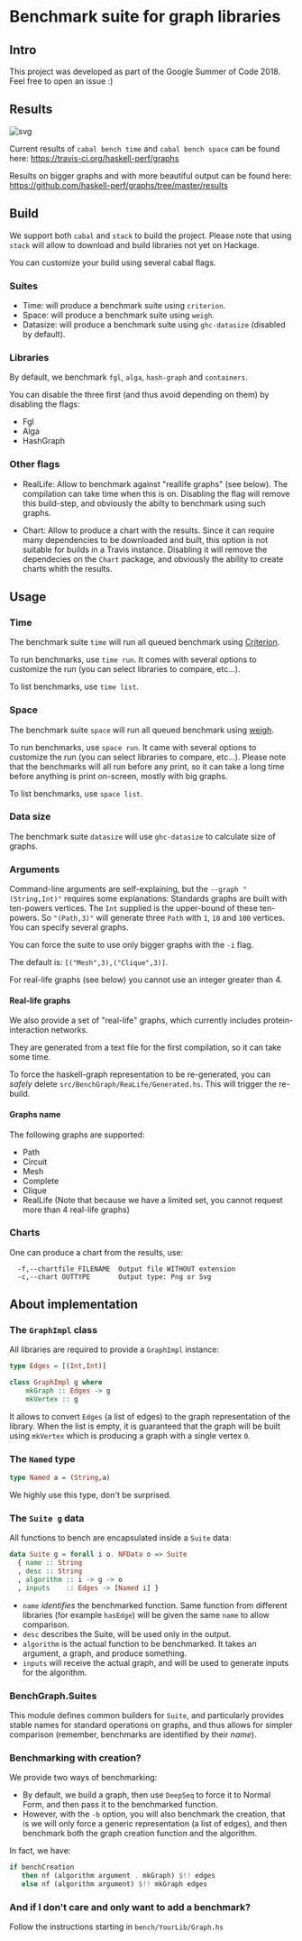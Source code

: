 # Benchmark suite for graph libraries

## Intro
This project was developed as part of the Google Summer of Code 2018.
Feel free to open an issue :)

## Results

![svg](https://raw.githubusercontent.com/haskell-perf/graphs/master/results/TIME.svg?sanitize=true)

Current results of `cabal bench time` and `cabal bench space` can be found here: <https://travis-ci.org/haskell-perf/graphs>

Results on bigger graphs and with more beautiful output can be found here: <https://github.com/haskell-perf/graphs/tree/master/results>

## Build

We support both `cabal` and `stack` to build the project. Please note that using `stack` will allow to download and build libraries not yet on Hackage.

You can customize your build using several cabal flags.

### Suites

* Time: will produce a benchmark suite using `criterion`.
* Space: will produce a benchmark suite using `weigh`.
* Datasize: will produce a benchmark suite using `ghc-datasize` (disabled by default).

### Libraries

By default, we benchmark `fgl`, `alga`, `hash-graph` and `containers`.

You can disable the three first (and thus avoid depending on them) by disabling the flags:

* Fgl
* Alga
* HashGraph

### Other flags

* RealLife: Allow to benchmark against "reallife graphs" (see below). The compilation can take time when this is on. Disabling the flag will remove this build-step, and obviously the abilty to benchmark using such graphs.

* Chart: Allow to produce a chart with the results. Since it can require many dependencies to be downloaded and built, this option is not suitable for builds in a Travis instance. Disabling it will remove the dependecies on the `Chart` package, and obviously the ability to create charts whith the results.

## Usage

### Time
The benchmark suite `time` will run all queued benchmark using [Criterion](https://hackage.haskell.org/package/criterion).

To run benchmarks, use `time run`. It comes with several options to customize the run (you can select libraries to compare, etc...).

To list benchmarks, use `time list`.

### Space

The benchmark suite `space` will run all queued benchmark using [weigh](https://hackage.haskell.org/package/weigh).

To run benchmarks, use `space run`. It came with several options to customize the run (you can select libraries to compare, etc...).
Please note that the benchmarks will all run before any print, so it can take a long time before anything is print on-screen, mostly with big graphs.

To list benchmarks, use `space list`.

### Data size
The benchmark suite `datasize` will use `ghc-datasize` to calculate size of graphs.

### Arguments

Command-line arguments are self-explaining, but the `--graph "(String,Int)"` requires some explanations:
Standards graphs are built with ten-powers vertices. The `Int` supplied is the upper-bound of these ten-powers. So `"(Path,3)"` will generate three `Path` with `1`, `10` and `100` vertices. You can specify several graphs.

You can force the suite to use only bigger graphs with the `-i` flag.

The default is: `[("Mesh",3),("Clique",3)]`.

For real-life graphs (see below) you cannot use an integer greater than 4.

#### Real-life graphs

We also provide a set of "real-life" graphs, which currently includes protein-interaction networks.

They are generated from a text file for the first compilation, so it can take some time.

To force the haskell-graph representation to be re-generated, you can _safely_ delete `src/BenchGraph/ReaLife/Generated.hs`. This will trigger the re-build.

#### Graphs name

The following graphs are supported:

* Path
* Circuit
* Mesh
* Complete
* Clique
* RealLife (Note that because we have a limited set, you cannot request more than 4 real-life graphs)

### Charts

One can produce a chart from the results, use:

```
  -f,--chartfile FILENAME  Output file WITHOUT extension
  -c,--chart OUTTYPE       Output type: Png or Svg
```

## About implementation

### The `GraphImpl` class

All libraries are required to provide a `GraphImpl` instance:
```Haskell
type Edges = [(Int,Int)]

class GraphImpl g where
    mkGraph :: Edges -> g
    mkVertex :: g
```

It allows to convert `Edges` (a list of edges) to the graph representation of the library.
When the list is empty, it is guaranteed that the graph will be built using `mkVertex` which is producing a graph with a single vertex `0`.

### The `Named` type 

```Haskell
type Named a = (String,a)
```
We highly use this type, don't be surprised.

### The `Suite g` data

All functions to bench are encapsulated inside a `Suite` data:
```Haskell
data Suite g = forall i o. NFData o => Suite
  { name :: String
  , desc :: String
  , algorithm :: i -> g -> o
  , inputs    :: Edges -> [Named i] }

```

* `name` _identifies_ the benchmarked function. Same function from different libraries (for example `hasEdge`) will be given the same `name` to allow comparison.
* `desc` describes the Suite, will be used only in the output.
* `algorithm` is the actual function to be benchmarked. It takes an argument, a graph, and produce something.
* `inputs` will receive the actual graph, and will be used to generate inputs for the algorithm.

### BenchGraph.Suites

This module defines common builders for `Suite`, and particularly provides stable names for standard operations on graphs, and thus allows for simpler comparison (remember, benchmarks are identified by their _name_).

### Benchmarking with creation?

We provide two ways of benchmarking:

* By default, we build a graph, then use `DeepSeq` to force it to Normal Form, and then pass it to the benchmarked function.
* However, with the `-b` option, you will also benchmark the creation, that is we will only force a generic representation (a list of edges), and then benchmark both the graph creation function and the algorithm.

In fact, we have:

```Haskell
if benchCreation
   then nf (algorithm argument . mkGraph) $!! edges
   else nf (algorithm argument) $!! mkGraph edges
```

### And if I don't care and only want to add a benchmark?

Follow the instructions starting in `bench/YourLib/Graph.hs`
